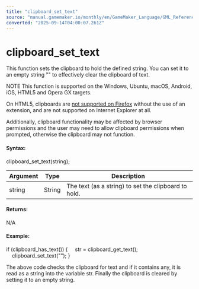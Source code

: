 ```yaml
---
title: "clipboard_set_text"
source: "manual.gamemaker.io/monthly/en/GameMaker_Language/GML_Reference/Strings/clipboard_set_text.htm"
converted: "2025-09-14T04:00:07.261Z"
---
```


# clipboard\_set\_text

This function sets the clipboard to hold the defined string. You can set it to an empty string "" to effectively clear the clipboard of text.

NOTE This function is supported on the Windows, Ubuntu, macOS, Android, iOS, HTML5 and Opera GX targets.

On HTML5, clipboards are [not supported on Firefox](https://developer.mozilla.org/en-US/docs/Web/API/Clipboard#browser_compatibility) without the use of an extension, and are not supported on Internet Explorer at all.

Additionally, clipboard functionality may be affected by browser permissions and the user may need to allow clipboard permissions when prompted, otherwise the clipboard may not function.

#### Syntax:

clipboard\_set\_text(string);

| Argument | Type | Description |
| --- | --- | --- |
| string | String | The text (as a string) to set the clipboard to hold. |

#### Returns:

N/A

#### Example:

if (clipboard\_has\_text())
{
    str = clipboard\_get\_text();
    clipboard\_set\_text("");
}

The above code checks the clipboard for text and if it contains any, it is read as a string into the variable str. Finally the clipboard is cleared by setting it to an empty string.